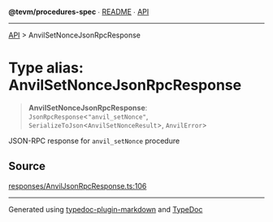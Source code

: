 **@tevm/procedures-spec** ∙ [README](../README.md) ∙ [API](../API.md)

***

[API](../API.md) > AnvilSetNonceJsonRpcResponse

# Type alias: AnvilSetNonceJsonRpcResponse

> **AnvilSetNonceJsonRpcResponse**: `JsonRpcResponse`\<`"anvil_setNonce"`, `SerializeToJson`\<`AnvilSetNonceResult`\>, `AnvilError`\>

JSON-RPC response for `anvil_setNonce` procedure

## Source

[responses/AnvilJsonRpcResponse.ts:106](https://github.com/evmts/tevm-monorepo/blob/main/core/procedures-spec/src/responses/AnvilJsonRpcResponse.ts#L106)

***
Generated using [typedoc-plugin-markdown](https://www.npmjs.com/package/typedoc-plugin-markdown) and [TypeDoc](https://typedoc.org/)
